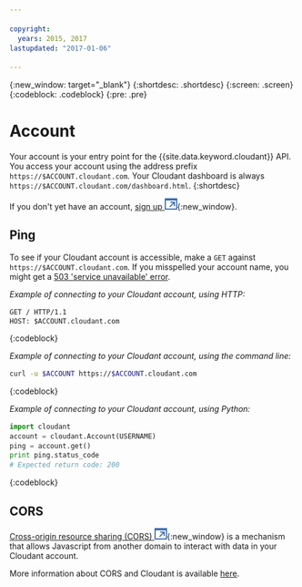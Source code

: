 ```yaml
---

copyright:
  years: 2015, 2017
lastupdated: "2017-01-06"

---
```

{:new_window: target="_blank"}
{:shortdesc: .shortdesc}
{:screen: .screen}
{:codeblock: .codeblock}
{:pre: .pre}

# Account

Your account is your entry point for the {{site.data.keyword.cloudant}} API.
You access your account using the address prefix
`https://$ACCOUNT.cloudant.com`.
Your Cloudant dashboard is always
`https://$ACCOUNT.cloudant.com/dashboard.html`.
{:shortdesc}

If you don't yet have an account, [sign up ![External link icon](../images/launch-glyph.svg "External link icon")](https://cloudant.com/sign-up/){:new_window}.

## Ping

To see if your Cloudant account is accessible,
make a `GET` against `https://$ACCOUNT.cloudant.com`.
If you misspelled your account name,
you might get a [503 'service unavailable' error](http.html#503).

_Example of connecting to your Cloudant account, using HTTP:_

```HTTP
GET / HTTP/1.1
HOST: $ACCOUNT.cloudant.com
```
{:codeblock}

_Example of connecting to your Cloudant account, using the command line:_

```sh
curl -u $ACCOUNT https://$ACCOUNT.cloudant.com
```
{:codeblock}

<!--

_Example of connecting to your Cloudant account, using Javascript:_

```javascript
var nano = require('nano');
var account = nano("https://$ACCOUNT:$PASSWORD@$ACCOUNT.cloudant.com");
account.request(function (err, body) {
	if (!err) {
		console.log(body);
	}
});
```
{:codeblock}

-->

_Example of connecting to your Cloudant account, using Python:_

```python
import cloudant
account = cloudant.Account(USERNAME)
ping = account.get()
print ping.status_code
# Expected return code: 200
```
{:codeblock}

## CORS

[Cross-origin resource sharing (CORS) ![External link icon](../images/launch-glyph.svg "External link icon")](http://www.w3.org/TR/cors/){:new_window} is a
mechanism that allows Javascript from another domain to interact with data in
your Cloudant account.

More information about CORS and Cloudant is available [here](cors.html).
